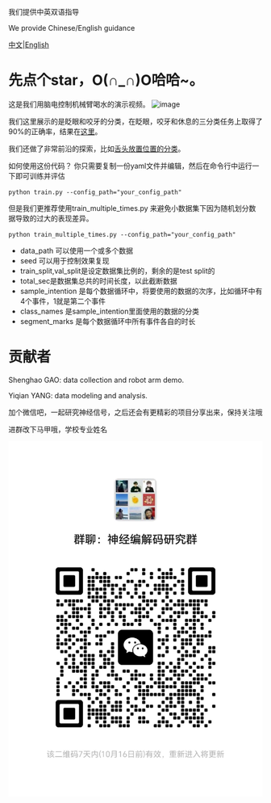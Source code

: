 我们提供中英双语指导

We provide Chinese/English guidance

[中文](readme.md)|[English](readme_en.md)

# 先点个star，O(∩_∩)O哈哈~。

这是我们用脑电控制机械臂喝水的演示视频。
![image](demo/demo-eeg-robot-arm-drink-water.gif)

我们这里展示的是眨眼和咬牙的分类，在眨眼，咬牙和休息的三分类任务上取得了90%的正确率，结果在[这里](fig/blink_girt_3s_still_10min_3classifications_0903)。

我们还做了非常前沿的探索，比如[舌头放置位置的分类](tongue/img.png)。


如何使用这份代码？
你只需要复制一份yaml文件并编辑，然后在命令行中运行一下即可训练并评估
```shell
python train.py --config_path="your_config_path"
```

但是我们更推荐使用train_multiple_times.py 来避免小数据集下因为随机划分数据导致的过大的表现差异。

```shell
python train_multiple_times.py --config_path="your_config_path"
```


* data_path 可以使用一个或多个数据
* seed 可以用于控制效果复现
* train_split,val_split是设定数据集比例的，剩余的是test split的
* total_sec是数据集总共的时间长度，以此截断数据
* sample_intention 是每个数据循环中，将要使用的数据的次序，比如循环中有4个事件，1就是第二个事件
* class_names 是sample_intention里面使用的数据的分类
* segment_marks 是每个数据循环中所有事件各自的时长

# 贡献者

Shenghao GAO: data collection and robot arm demo.

Yiqian YANG: data modeling and analysis.


加个微信吧，一起研究神经信号，之后还会有更精彩的项目分享出来，保持关注哦

进群改下马甲哦，学校专业姓名

![image](contact/915ceda980134e4ff679c8c6bea5fe1.jpg)
